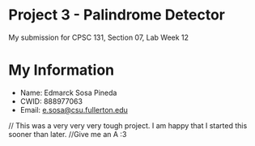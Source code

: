 # Project 3 - Palindrome Detector

My submission for CPSC 131, Section 07, Lab Week 12

# My Information

* Name: Edmarck Sosa Pineda
* CWID: 888977063
* Email: e.sosa@csu.fullerton.edu


// This was a very very very tough project. I am happy that I started this sooner than later.
//Give me an A :3